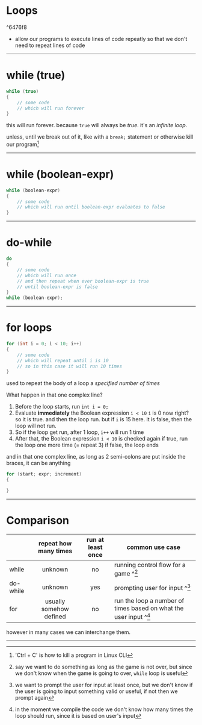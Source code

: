 # Loops

^6476f8

* allow our programs to execute lines of code repeatly
   so that we don't need to repeat lines of code
___

# while (true)
```C
while (true)
{
	// some code
	// which will run forever
}
```
this will run forever. because `true` will always be *true*.
it's an *infinite loop*.

unless, until we break out of it, like with a `break;` statement
or otherwise kill our program[^1]

[^1]: 'Ctrl + C' is how to kill a program in Linux CLI
___

# while (boolean-expr)
```C
while (boolean-expr)
{
	// some code
	// which will run until boolean-expr evaluates to false
}
```
___

# do-while
```C
do
{
	// some code
	// which will run once
	// and then repeat when ever boolean-expr is true
	// until boolean-expr is false
}
while (boolean-expr);
```
___

# for loops
```C
for (int i = 0; i < 10; i++)
{
	// some code
	// which will repeat until i is 10
	// so in this case it will run 10 times
}
```
used to repeat the body of a loop a *specified number of times*

What happen in that one complex line?
1. Before the loop starts, run `int i = 0;`
2. Evaluate **immediately** the Boolean expression `i < 10`
    `i` is 0 now right? so it is true. and then the loop run.
    but if `i` is 15 here. it is false, then the loop will not run.
3. So if the loop get run, after 1 loop, `i++` will run 1 time
4. After that, the Boolean expression `i < 10` is checked again
    if true, run the loop one more time (= repeat 3)
    if false, the loop ends

and in that one complex line,
as long as 2 semi-colons are put inside the braces, it can be anything
```C
for (start; expr; increment)
{

}
```
___

# Comparison

|  | repeat how many times | run at least once | common use case |
|---|:---:|:---:|---|
| while | unknown | no | running control flow for a game \^[^2] |
| do-while | unknown | yes | prompting user for input \^[^3] |
| for | usually somehow defined | no | run the loop a number of times based on what the user input \^[^4]|

[^2]: say we want to do something as long as the game is not over, but since we don't know when the game is going to over, `while` loop is useful

[^3]: we want to prompt the user for input at least once, but we don't know if the user is going to input something valid or useful, if not then we prompt again

[^4]: in the moment we compile the code we don't know how many times the loop should run, since it is based on user's input

however in many cases we can interchange them.
___
